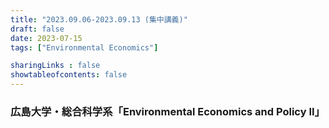 ```yaml
---
title: "2023.09.06-2023.09.13 (集中講義)"
draft: false
date: 2023-07-15
tags: ["Environmental Economics"]

sharingLinks : false
showtableofcontents: false
---
```


### 広島大学・総合科学系「Environmental Economics and Policy II」


